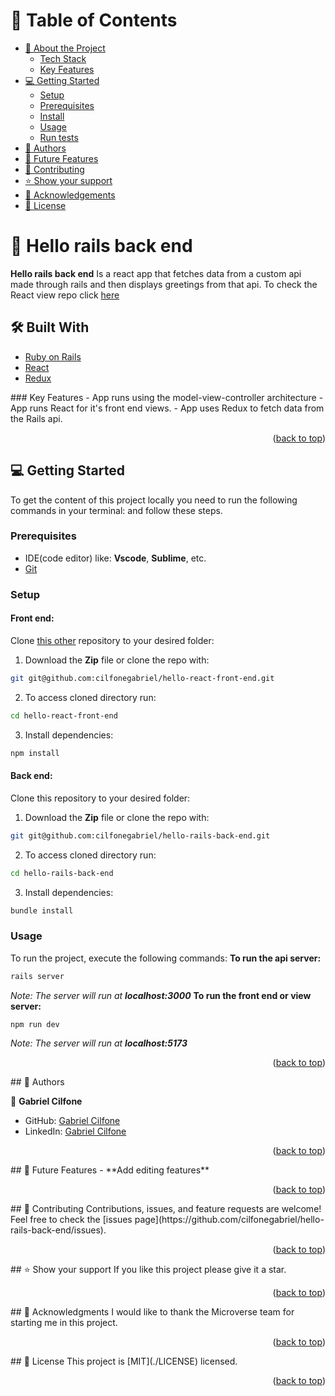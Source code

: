 <a name="readme-top"></a>
<!-- TABLE OF CONTENTS -->
# 📗 Table of Contents
- [📖 About the Project](#about-project)
    - [Tech Stack](#tech-stack)
    - [Key Features](#key-features)
- [💻 Getting Started](#getting-started)
  - [Setup](#setup)
  - [Prerequisites](#prerequisites)
  - [Install](#install)
  - [Usage](#usage)
  - [Run tests](#run-tests)
- [👥 Authors](#authors)
- [🔭 Future Features](#future-features)
- [🤝 Contributing](#contributing)
- [⭐️ Show your support](#support)
- [🙏 Acknowledgements](#acknowledgements)
- [📝 License](#license)
<!-- PROJECT DESCRIPTION -->
# 📖 Hello rails back end <a name="about-project"></a>
**Hello rails back end** Is a react app that fetches data from a custom api made through rails and then displays greetings from that api.
To check the React view repo click [here](https://github.com/cilfonegabriel/hello-rails-back-end)
## 🛠 Built With <a name="built-with"></a>
  <ul>
    <li><a href="https://www.ruby-lang.org/en/documentation/">Ruby on Rails</a></li>
    <li><a href="https://legacy.reactjs.org/docs/getting-started.html">React</a></li>
    <li><a href="https://redux.js.org/">Redux</a></li>
  </ul>
<!-- Features -->
### Key Features <a name="key-features"></a>
- App runs using the model-view-controller architecture
- App runs React for it's front end views.
- App uses Redux to fetch data from the Rails api.

<p align="right">(<a href="#readme-top">back to top</a>)</p>

<!-- GETTING STARTED -->

## 💻 Getting Started <a name="getting-started"></a>
To get the content of this project locally you need to run the following commands in your terminal:
and follow these steps.
### Prerequisites
- IDE(code editor) like: **Vscode**, **Sublime**, etc.
- [Git](https://www.linode.com/docs/guides/how-to-install-git-on-linux-mac-and-windows/)
### Setup
#### **Front end:**
Clone [this other](https://github.com/cilfonegabriel/hello-rails-back-end.git) repository to your desired folder:
1. Download the **Zip** file or clone the repo with:
 ```bash
git git@github.com:cilfonegabriel/hello-react-front-end.git
```
2. To access cloned directory run:
```bash
cd hello-react-front-end
```
3. Install dependencies:
```bash
npm install
```
#### **Back end:**
Clone this repository to your desired folder:
1. Download the **Zip** file or clone the repo with:
 ```bash
git git@github.com:cilfonegabriel/hello-rails-back-end.git
```
2. To access cloned directory run:
```bash
cd hello-rails-back-end
```
3. Install dependencies:
```bash
bundle install
```
### Usage
To run the project, execute the following commands:
**To run the api server:**
```bash
rails server
```
*Note: The server will run at **localhost:3000***
**To run the front end or view server:**
```bash
npm run dev
```
*Note: The server will run at **localhost:5173***
<p align="right">(<a href="#readme-top">back to top</a>)</p>
<!-- AUTHORS -->
## 👥 Authors <a name="authors"></a>

👤 **Gabriel Cilfone**

- GitHub: [Gabriel Cilfone](https://github.com/cilfonegabriel)
- LinkedIn: [Gabriel Cilfone](www.linkedin.com/in/gabriel-cilfone/)

<p align="right">(<a href="#readme-top">back to top</a>)</p>
<!-- FUTURE FEATURES -->
## 🔭 Future Features <a name="future-features"></a>
- **Add editing features**
<p align="right">(<a href="#readme-top">back to top</a>)</p>
<!-- CONTRIBUTING -->
## 🤝 Contributing <a name="contributing"></a>
Contributions, issues, and feature requests are welcome!
Feel free to check the [issues page](https://github.com/cilfonegabriel/hello-rails-back-end/issues).
<p align="right">(<a href="#readme-top">back to top</a>)</p>
<!-- SUPPORT -->
## ⭐️ Show your support <a name="support"></a>
If you like this project please give it a star.
<p align="right">(<a href="#readme-top">back to top</a>)</p>
<!-- ACKNOWLEDGEMENTS -->
## 🙏 Acknowledgments <a name="acknowledgements"></a>
I would like to thank the Microverse team for starting me in this project.
<p align="right">(<a href="#readme-top">back to top</a>)</p>
<!-- LICENSE -->
## 📝 License <a name="license"></a>
This project is [MIT](./LICENSE) licensed.
<p align="right">(<a href="#readme-top">back to top</a>)</p>
